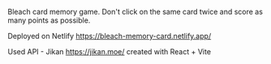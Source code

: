 Bleach card memory game. Don't click on the same card twice and score as many points as possible. 

Deployed on Netlify
https://bleach-memory-card.netlify.app/

Used API - Jikan https://jikan.moe/
created with React + Vite
